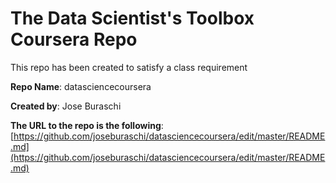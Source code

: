 # The Data Scientist's Toolbox Coursera Repo

This repo has been created to satisfy a class requirement

**Repo Name**: datasciencecoursera

**Created by**: Jose Buraschi

**The URL to the repo is the following**: [https://github.com/joseburaschi/datasciencecoursera/edit/master/README.md](https://github.com/joseburaschi/datasciencecoursera/edit/master/README.md)
